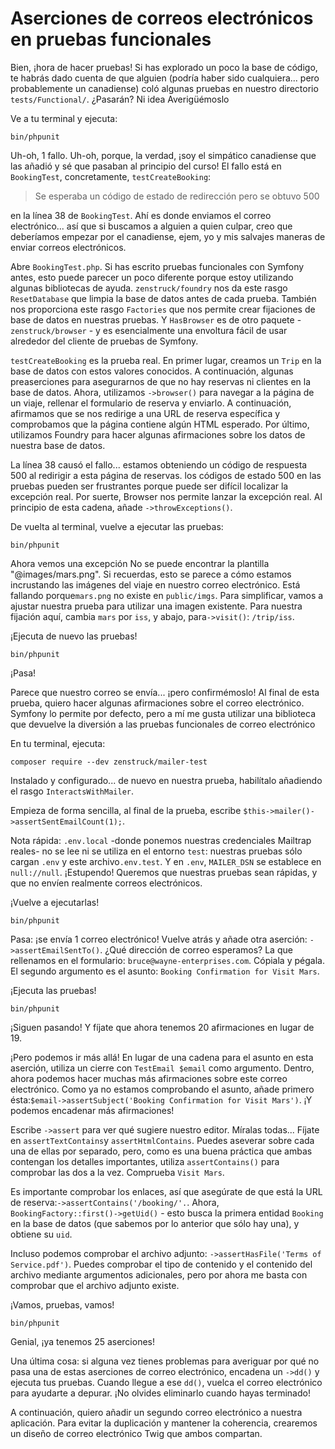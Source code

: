 # Aserciones de correos electrónicos en pruebas funcionales

Bien, ¡hora de hacer pruebas! Si has explorado un poco la base de código, te habrás dado cuenta de que alguien (podría haber sido cualquiera... pero probablemente un canadiense) coló algunas pruebas en nuestro directorio `tests/Functional/`. ¿Pasarán? Ni idea Averigüémoslo

Ve a tu terminal y ejecuta:

```terminal
bin/phpunit
```

Uh-oh, 1 fallo. Uh-oh, porque, la verdad, ¡soy el simpático canadiense que las añadió y sé que pasaban al principio del curso! El fallo está en `BookingTest`, concretamente, `testCreateBooking`:

> Se esperaba un código de estado de redirección pero se obtuvo 500

en la línea 38 de `BookingTest`. Ahí es donde enviamos el correo electrónico... así que si buscamos a alguien a quien culpar, creo que deberíamos empezar por el canadiense, ejem, yo y mis salvajes maneras de enviar correos electrónicos.

Abre `BookingTest.php`. Si has escrito pruebas funcionales con Symfony antes, esto puede parecer un poco diferente porque estoy utilizando algunas bibliotecas de ayuda. `zenstruck/foundry` nos da este rasgo `ResetDatabase` que limpia la base de datos antes de cada prueba. También nos proporciona este rasgo `Factories` que nos permite crear fijaciones de base de datos en nuestras pruebas. Y `HasBrowser` es de otro paquete - `zenstruck/browser` - y es esencialmente una envoltura fácil de usar alrededor del cliente de pruebas de Symfony.

`testCreateBooking` es la prueba real. En primer lugar, creamos un `Trip` en la base de datos con estos valores conocidos. A continuación, algunas preaserciones para asegurarnos de que no hay reservas ni clientes en la base de datos. Ahora, utilizamos `->browser()` para navegar a la página de un viaje, rellenar el formulario de reserva y enviarlo. A continuación, afirmamos que se nos redirige a una URL de reserva específica y comprobamos que la página contiene algún HTML esperado. Por último, utilizamos Foundry para hacer algunas afirmaciones sobre los datos de nuestra base de datos.

La línea 38 causó el fallo... estamos obteniendo un código de respuesta 500 al redirigir a esta página de reservas. los códigos de estado 500 en las pruebas pueden ser frustrantes porque puede ser difícil localizar la excepción real. Por suerte, Browser nos permite lanzar la excepción real. Al principio de esta cadena, añade `->throwExceptions()`.

De vuelta al terminal, vuelve a ejecutar las pruebas:

```terminal-silent
bin/phpunit
```

Ahora vemos una excepción No se puede encontrar la plantilla "@images/mars.png". Si recuerdas, esto se parece a cómo estamos incrustando las imágenes del viaje en nuestro correo electrónico. Está fallando porque`mars.png` no existe en `public/imgs`. Para simplificar, vamos a ajustar nuestra prueba para utilizar una imagen existente. Para nuestra fijación aquí, cambia `mars` por `iss`, y abajo, para`->visit()`: `/trip/iss`.

¡Ejecuta de nuevo las pruebas!

```terminal-silent
bin/phpunit
```

¡Pasa!

Parece que nuestro correo se envía... ¡pero confirmémoslo! Al final de esta prueba, quiero hacer algunas afirmaciones sobre el correo electrónico. Symfony lo permite por defecto, pero a mí me gusta utilizar una biblioteca que devuelve la diversión a las pruebas funcionales de correo electrónico

En tu terminal, ejecuta:

```terminal
composer require --dev zenstruck/mailer-test
```

Instalado y configurado... de nuevo en nuestra prueba, habilítalo añadiendo el rasgo `InteractsWithMailer`.

Empieza de forma sencilla, al final de la prueba, escribe `$this->mailer()->assertSentEmailCount(1);`.

Nota rápida: `.env.local` -donde ponemos nuestras credenciales Mailtrap reales- no se lee ni se utiliza en el entorno `test`: nuestras pruebas sólo cargan `.env` y este archivo`.env.test`. Y en `.env`, `MAILER_DSN` se establece en `null://null`. ¡Estupendo! Queremos que nuestras pruebas sean rápidas, y que no envíen realmente correos electrónicos.

¡Vuelve a ejecutarlas!

```terminal-silent
bin/phpunit
```

Pasa: ¡se envía 1 correo electrónico! Vuelve atrás y añade otra aserción: `->assertEmailSentTo()`. ¿Qué dirección de correo esperamos? La que rellenamos en el formulario: `bruce@wayne-enterprises.com`. Cópiala y pégala. El segundo argumento es el asunto: `Booking Confirmation for Visit Mars`.

¡Ejecuta las pruebas!

```terminal-silent
bin/phpunit
```

¡Siguen pasando! Y fíjate que ahora tenemos 20 afirmaciones en lugar de 19.

¡Pero podemos ir más allá! En lugar de una cadena para el asunto en esta aserción, utiliza un cierre con `TestEmail $email` como argumento. Dentro, ahora podemos hacer muchas más afirmaciones sobre este correo electrónico. Como ya no estamos comprobando el asunto, añade primero ésta:`$email->assertSubject('Booking Confirmation for Visit Mars')`. ¡Y podemos encadenar más afirmaciones!

Escribe `->assert` para ver qué sugiere nuestro editor. Míralas todas... Fíjate en `assertTextContains`y `assertHtmlContains`. Puedes aseverar sobre cada una de ellas por separado, pero, como es una buena práctica que ambas contengan los detalles importantes, utiliza `assertContains()` para comprobar las dos a la vez. Comprueba `Visit Mars`.

Es importante comprobar los enlaces, así que asegúrate de que está la URL de reserva:`->assertContains('/booking/'.`. Ahora, `BookingFactory::first()->getUid()` - esto busca la primera entidad `Booking` en la base de datos (que sabemos por lo anterior que sólo hay una), y obtiene su `uid`.

Incluso podemos comprobar el archivo adjunto: `->assertHasFile('Terms of Service.pdf')`. Puedes comprobar el tipo de contenido y el contenido del archivo mediante argumentos adicionales, pero por ahora me basta con comprobar que el archivo adjunto existe.

¡Vamos, pruebas, vamos!

```terminal-silent
bin/phpunit
```

Genial, ¡ya tenemos 25 aserciones!

Una última cosa: si alguna vez tienes problemas para averiguar por qué no pasa una de estas aserciones de correo electrónico, encadena un `->dd()` y ejecuta tus pruebas. Cuando llegue a ese `dd()`, vuelca el correo electrónico para ayudarte a depurar. ¡No olvides eliminarlo cuando hayas terminado!

A continuación, quiero añadir un segundo correo electrónico a nuestra aplicación. Para evitar la duplicación y mantener la coherencia, crearemos un diseño de correo electrónico Twig que ambos compartan.
